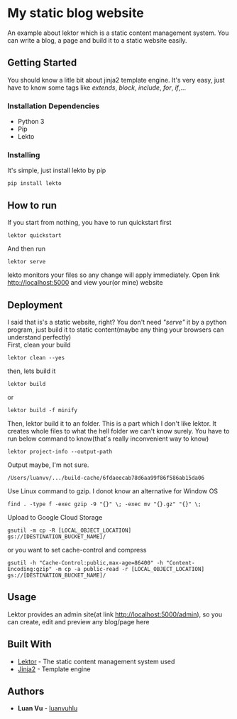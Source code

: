 # My static blog website

An example about lektor which is a static content management system. You can write a blog, a page and build it to a static website easily.

## Getting Started

You should know a litle bit about jinja2 template engine. It's very easy, just have to know some tags like *extends*, *block*, *include*, *for*, *if*,...

### Installation Dependencies
* Python 3
* Pip
* Lekto

### Installing

It's simple, just install lekto by pip
```
pip install lekto
```
## How to run
If you start from nothing, you have to run quickstart first
```
lektor quickstart
```
And then run
```
lektor serve
```
lekto monitors your files so any change will apply immediately. Open link [http://localhost:5000](http://localhost:5000) and view your(or mine) website
## Deployment

I said that is's a static website, right? You don't need *"serve"* it by a python program, just build it to static content(maybe any thing your browsers can understand perfectly)  
First, clean your build
```
lektor clean --yes
```
then, lets build it
```
lektor build
```
or
```
lektor build -f minify
```
Then, lektor build it to an folder. This is a part which I don't like lektor. It creates whole files to  what the hell folder we can't know surely. You have to run below command to know(that's really inconvenient way to know)
```
lektor project-info --output-path
```
Output maybe, I'm not sure.
```
/Users/luanvv/.../build-cache/6fdaeecab78d6aa99f86f586ab15da06
```
Use Linux command to gzip. I donot know an alternative for Window OS
```
find . -type f -exec gzip -9 "{}" \; -exec mv "{}.gz" "{}" \;
```
Upload to Google Cloud Storage
```
gsutil -m cp -R [LOCAL_OBJECT_LOCATION] gs://[DESTINATION_BUCKET_NAME]/
```
or you want to set cache-control and compress
```
gsutil -h "Cache-Control:public,max-age=86400" -h "Content-Encoding:gzip" -m cp -a public-read -r [LOCAL_OBJECT_LOCATION] gs://[DESTINATION_BUCKET_NAME]/
```
## Usage
Lektor provides an admin site(at link [http://localhost:5000/admin](http://localhost:5000/admin)), so you can create, edit and preview any blog/page here
## Built With

* [Lektor](https://www.getlektor.com/) - The static content management system used
* [Jinja2](http://jinja.pocoo.org/) - Template engine

## Authors

* **Luan Vu** - [luanvuhlu](https://github.com/luanvuhlu)
